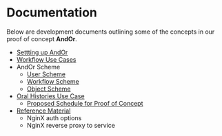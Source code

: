 
# Documentation

Below are development documents outlining some of the
concepts in our proof of concept **AndOr**.

+ [Settting up AndOr](Setting-Up-AndOr.html)
+ [Workflow Use Cases](Workflow-Use-Cases.html)
+ AndOr Scheme
    + [User Scheme](User-Scheme.html)
    + [Workflow Scheme](Workflow-Scheme.html)
    + [Object Scheme](Object-Scheme.html)
+ [Oral Histories Use Case](Oral-Histories-Use-Case.html)
    + [Proposed Schedule for Proof of Concept](Schedule.html)
+ [Reference Material](Reference.html)
    + NginX auth options
    + NginX reverse proxy to service

